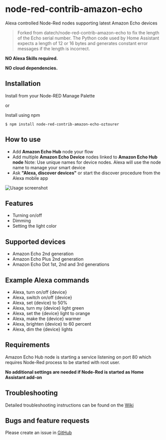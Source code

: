 # node-red-contrib-amazon-echo

Alexa controlled Node-Red nodes supporting latest Amazon Echo devices

> Forked from datech/node-red-contrib-amazon-echo to fix the length of
> the Echo serial number. The Python code used by Home Assistant
> expects a length of 12 or 16 bytes and generates constant error messages
> if the length is incorrect.

**NO Alexa Skills required.**

**NO cloud dependencies.**

## Installation
Install from your Node-RED Manage Palette

or

Install using npm

    $ npm install node-red-contrib-amazon-echo-oztourer

## How to use
  * Add **Amazon Echo Hub** node your flow
  * Add multiple **Amazon Echo Device** nodes linked to **Amazon Echo Hub node**
  Note: Use unique names for device nodes. Alexa will use the node name to manage your smart device
  * Ask **"Alexa, discover devices"** or start the discover procedure from the Alexa mobile app

![Usage screenshot](https://raw.githubusercontent.com/datech/node-red-contrib-amazon-echo/master/docs/images/how-to-use.png "Screenshot")

## Features
  * Turning on/off
  * Dimming
  * Setting the light color

## Supported devices
  * Amazon Echo 2nd generation
  * Amazon Echo Plus 2nd generation
  * Amazon Echo Dot 1st, 2nd and 3rd generations

## Example Alexa commands
  *  Alexa, turn on/off {device}
  *  Alexa, switch on/off {device}
  *  Alexa, set {device} to 50%
  *  Alexa, turn my {device} light green
  *  Alexa, set the {device} light to orange
  *  Alexa, make the {device} warmer
  *  Alexa, brighten {device} to 60 percent
  *  Alexa, dim the {device} lights

## Requirements
Amazon Echo Hub node is starting a service listening on port 80 which requires Node-Red process to be started with root user.

**No additional settings are needed if Node-Red is started as Home Assistant add-on**

## Troubleshooting
Detailed troubleshooting instructions can be found on the [Wiki](https://github.com/datech/node-red-contrib-amazon-echo/wiki)

## Bugs and feature requests
Please create an issue in [GitHub](https://github.com/oztourer/node-red-contrib-amazon-echo/issues)
